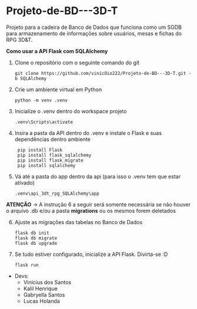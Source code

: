 # Projeto-de-BD---3D-T
Projeto para a cadeira de Banco de Dados que funciona como um SGDB para armazenamento de informações sobre usuários, mesas e fichas do RPG 3D&T.

**Como usar a API Flask com SQLAlchemy**
1. Clone o repositório com o seguinte comando do git

       git clone https://github.com/vinicOio222/Projeto-de-BD---3D-T.git -b SQLAlchemy
   
2. Crie um ambiente virtual em Python

       python -m venv .venv

3. Inicialize o .venv dentro do workspace projeto
   
       .venv\Scripts\activate

4. Insira a pasta da API dentro do .venv e instale o Flask e suas dependências dentro ambiente

        pip install Flask
        pip install flask_sqlalchemy
        pip install flask_migrate
        pip install sqlalchemy 

5. Vá até a pasta do app dentro da api (para isso o .venv tem que estar ativado)

       .venv\api_3dt_rpg_SQLAlchemy\app

**ATENÇÃO** -> A instrução 6 a seguir será somente necessária se não houver o arquivo .db e/ou a pasta **migrations** ou os mesmos forem deletados

6. Ajuste as migrações das tabelas no Banco de Dados

       flask db init
       flask db migrate
       flask db upgrade

7. Se tudo estiver configurado, inicialize a API Flask. Divirta-se :D

       flask run
       
* Devs:
  - Vinícius dos Santos
  - Kalil Henrique 
  - Gabryella Santos
  - Lucas Holanda
